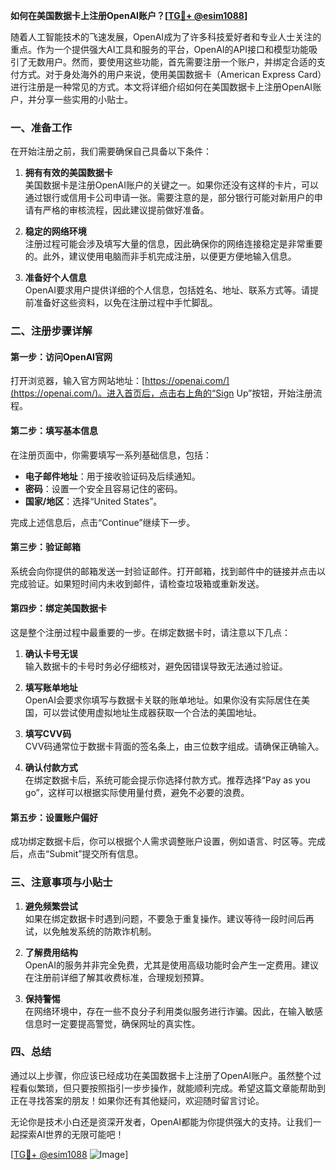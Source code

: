 **如何在美国数据卡上注册OpenAI账户？[[TG💪+ @esim1088](https://t.me/s/esim1088)]**

随着人工智能技术的飞速发展，OpenAI成为了许多科技爱好者和专业人士关注的重点。作为一个提供强大AI工具和服务的平台，OpenAI的API接口和模型功能吸引了无数用户。然而，要使用这些功能，首先需要注册一个账户，并绑定合适的支付方式。对于身处海外的用户来说，使用美国数据卡（American Express Card）进行注册是一种常见的方式。本文将详细介绍如何在美国数据卡上注册OpenAI账户，并分享一些实用的小贴士。

### 一、准备工作

在开始注册之前，我们需要确保自己具备以下条件：

1. **拥有有效的美国数据卡**  
   美国数据卡是注册OpenAI账户的关键之一。如果你还没有这样的卡片，可以通过银行或信用卡公司申请一张。需要注意的是，部分银行可能对新用户的申请有严格的审核流程，因此建议提前做好准备。

2. **稳定的网络环境**  
   注册过程可能会涉及填写大量的信息，因此确保你的网络连接稳定是非常重要的。此外，建议使用电脑而非手机完成注册，以便更方便地输入信息。

3. **准备好个人信息**  
   OpenAI要求用户提供详细的个人信息，包括姓名、地址、联系方式等。请提前准备好这些资料，以免在注册过程中手忙脚乱。

### 二、注册步骤详解

#### 第一步：访问OpenAI官网

打开浏览器，输入官方网站地址：[https://openai.com/](https://openai.com/)。进入首页后，点击右上角的“Sign Up”按钮，开始注册流程。

#### 第二步：填写基本信息

在注册页面中，你需要填写一系列基础信息，包括：

- **电子邮件地址**：用于接收验证码及后续通知。
- **密码**：设置一个安全且容易记住的密码。
- **国家/地区**：选择“United States”。

完成上述信息后，点击“Continue”继续下一步。

#### 第三步：验证邮箱

系统会向你提供的邮箱发送一封验证邮件。打开邮箱，找到邮件中的链接并点击以完成验证。如果短时间内未收到邮件，请检查垃圾箱或重新发送。

#### 第四步：绑定美国数据卡

这是整个注册过程中最重要的一步。在绑定数据卡时，请注意以下几点：

1. **确认卡号无误**  
   输入数据卡的卡号时务必仔细核对，避免因错误导致无法通过验证。

2. **填写账单地址**  
   OpenAI会要求你填写与数据卡关联的账单地址。如果你没有实际居住在美国，可以尝试使用虚拟地址生成器获取一个合法的美国地址。

3. **填写CVV码**  
   CVV码通常位于数据卡背面的签名条上，由三位数字组成。请确保正确输入。

4. **确认付款方式**  
   在绑定数据卡后，系统可能会提示你选择付款方式。推荐选择“Pay as you go”，这样可以根据实际使用量付费，避免不必要的浪费。

#### 第五步：设置账户偏好

成功绑定数据卡后，你可以根据个人需求调整账户设置，例如语言、时区等。完成后，点击“Submit”提交所有信息。

### 三、注意事项与小贴士

1. **避免频繁尝试**  
   如果在绑定数据卡时遇到问题，不要急于重复操作。建议等待一段时间后再试，以免触发系统的防欺诈机制。

2. **了解费用结构**  
   OpenAI的服务并非完全免费，尤其是使用高级功能时会产生一定费用。建议在注册前详细了解其收费标准，合理规划预算。

3. **保持警惕**  
   在网络环境中，存在一些不良分子利用类似服务进行诈骗。因此，在输入敏感信息时一定要提高警觉，确保网址的真实性。

### 四、总结

通过以上步骤，你应该已经成功在美国数据卡上注册了OpenAI账户。虽然整个过程看似繁琐，但只要按照指引一步步操作，就能顺利完成。希望这篇文章能帮助到正在寻找答案的朋友！如果你还有其他疑问，欢迎随时留言讨论。

无论你是技术小白还是资深开发者，OpenAI都能为你提供强大的支持。让我们一起探索AI世界的无限可能吧！

[[TG💪+ @esim1088](https://t.me/s/esim1088) ![Image](https://i.postimg.cc/4NQfJmqS/Snipaste-2025-05-13-00-14-12.png)]